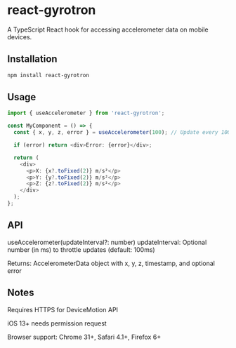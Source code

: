 # react-gyrotron

A TypeScript React hook for accessing accelerometer data on mobile devices.

## Installation

```bash
npm install react-gyrotron
```

## Usage

```typescript
import { useAccelerometer } from 'react-gyrotron';

const MyComponent = () => {
  const { x, y, z, error } = useAccelerometer(100); // Update every 100ms

  if (error) return <div>Error: {error}</div>;

  return (
    <div>
      <p>X: {x?.toFixed(2)} m/s²</p>
      <p>Y: {y?.toFixed(2)} m/s²</p>
      <p>Z: {z?.toFixed(2)} m/s²</p>
    </div>
  );
};
```

## API
useAccelerometer(updateInterval?: number)
updateInterval: Optional number (in ms) to throttle updates (default: 100ms)

Returns: AccelerometerData object with x, y, z, timestamp, and optional error

## Notes
Requires HTTPS for DeviceMotion API

iOS 13+ needs permission request

Browser support: Chrome 31+, Safari 4.1+, Firefox 6+

